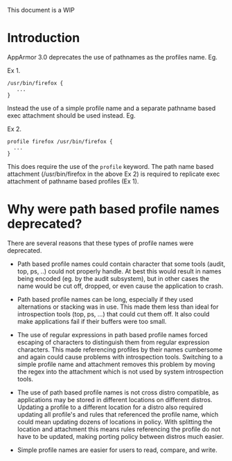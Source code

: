 This document is a WIP

# Introduction

AppArmor 3.0 deprecates the use of pathnames as the profiles name. Eg.

Ex 1.
```
/usr/bin/firefox {
   ...
}
```

Instead the use of a simple profile name and a separate pathname based exec attachment should be used instead. Eg.

Ex 2.
```
profile firefox /usr/bin/firefox {
  ...
}
```

This does require the use of the ```profile``` keyword. The path name based attachment (/usr/bin/firefox in the above Ex 2) is required to replicate exec attachment of pathname based profiles (Ex 1).

# Why were path based profile names deprecated?

There are several reasons that these types of profile names were deprecated.

* Path based profile names could contain character that some tools (audit, top, ps, ..) could not properly handle. At best this would result in names being encoded (eg. by the audit subsystem), but in other cases the name would be cut off, dropped, or even cause the application to crash.

* Path based profile names can be long, especially if they used alternations or stacking was in use. This made them less than ideal for introspection tools (top, ps, ...) that could cut them off. It also could make applications fail if their buffers were too small.

* The use of regular expressions in path based profile names forced escaping of characters to distinguish them from regular expression characters. This made referencing profiles by their names cumbersome and again could cause problems with introspection tools. Switching to a simple profile name and attachment removes this problem by moving the regex into the attachment which is not used by system introspection tools.

* The use of path based profile names is not cross distro compatible, as applications may be stored in different locations on different distros. Updating a profile to a different location for a distro also required updating all profile's and rules that referenced the profile name, which could mean updating dozens of locations in policy. With splitting the location and attachment this means rules referencing the profile do not have to be updated, making porting policy between distros much easier.

* Simple profile names are easier for users to read, compare, and write.
